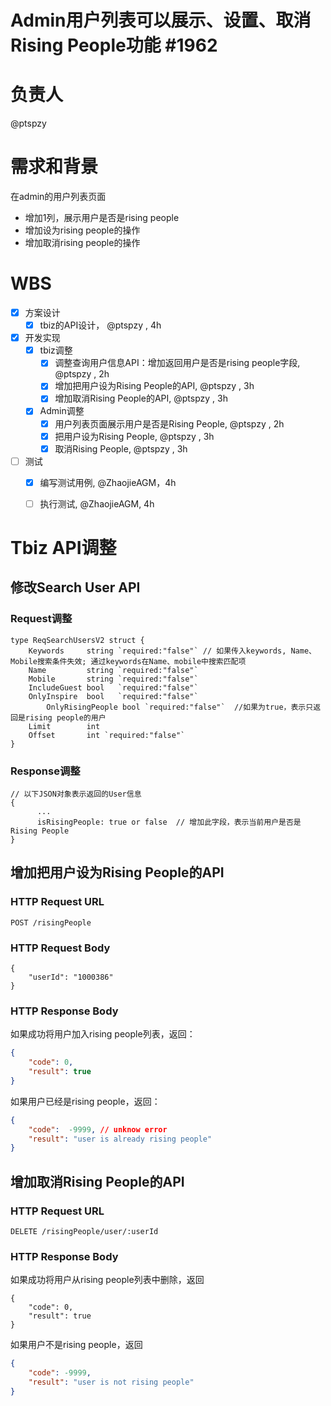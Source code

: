 # Admin用户列表可以展示、设置、取消Rising People功能 #1962

# 负责人

@ptspzy

# 需求和背景

在admin的用户列表页面

- 增加1列，展示用户是否是rising people
- 增加设为rising people的操作
- 增加取消rising people的操作

# WBS

- [x] 方案设计
  - [x] tbiz的API设计， @ptspzy , 4h
- [x] 开发实现
  - [x] tbiz调整
    - [x] 调整查询用户信息API：增加返回用户是否是rising people字段, @ptspzy , 2h
    - [x] 增加把用户设为Rising People的API, @ptspzy , 3h
    - [x] 增加取消Rising People的API, @ptspzy , 3h
  - [x] Admin调整
    - [x] 用户列表页面展示用户是否是Rising People, @ptspzy , 2h
    - [x] 把用户设为Rising People, @ptspzy , 3h
    - [x] 取消Rising People, @ptspzy , 3h
- [ ] 测试
  - [x] 编写测试用例, @ZhaojieAGM，4h
  - [ ] 执行测试, @ZhaojieAGM, 4h



# Tbiz API调整

## 修改Search User API

### Request调整

```
type ReqSearchUsersV2 struct {
	Keywords     string `required:"false"` // 如果传入keywords, Name、Mobile搜索条件失效; 通过keywords在Name、mobile中搜索匹配项
	Name         string `required:"false"`
	Mobile       string `required:"false"`
	IncludeGuest bool   `required:"false"`
	OnlyInspire  bool   `required:"false"`
        OnlyRisingPeople bool `required:"false"`  //如果为true，表示只返回是rising people的用户
	Limit        int
	Offset       int `required:"false"`
}

```

### Response调整

```
// 以下JSON对象表示返回的User信息
{
      ...
      isRisingPeople: true or false  // 增加此字段，表示当前用户是否是Rising People
}
```

## 增加把用户设为Rising People的API

### HTTP Request URL

```
POST /risingPeople
```

### HTTP Request Body

```
{
    "userId": "1000386"
}
```

### HTTP Response Body

如果成功将用户加入rising people列表，返回：

```json
{
    "code": 0,
    "result": true
}
```

如果用户已经是rising people，返回：

```json
{
    "code":  -9999, // unknow error
    "result": "user is already rising people"
}
```

## 增加取消Rising People的API

### HTTP Request URL

```
DELETE /risingPeople/user/:userId
```

### HTTP Response Body

如果成功将用户从rising people列表中删除，返回

```
{
    "code": 0,
    "result": true
}
```

如果用户不是rising people，返回

```json
{
    "code": -9999,
    "result": "user is not rising people"
}
```